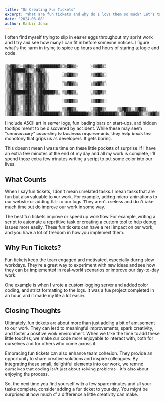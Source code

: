 ```yaml
---
title: "On Creating Fun Tickets"
excerpt: "What are fun tickets and why do I love them so much? Let's talk about it."
date: "2024-06-08"
author: Rajbir Johar
---
```


I often find myself trying to slip in easter eggs throughout my sprint work and I try and see how many I can fit in before
someone notices. I figure what's the harm in trying to spice up hours and hours of staring at logic and code.

```

░▒▓█▓▒░░▒▓█▓▒░▒▓████████▓▒░▒▓█▓▒░      ░▒▓█▓▒░      ░▒▓██████▓▒░░▒▓█▓▒░
░▒▓█▓▒░░▒▓█▓▒░▒▓█▓▒░      ░▒▓█▓▒░      ░▒▓█▓▒░     ░▒▓█▓▒░░▒▓█▓▒░▒▓█▓▒░
░▒▓█▓▒░░▒▓█▓▒░▒▓█▓▒░      ░▒▓█▓▒░      ░▒▓█▓▒░     ░▒▓█▓▒░░▒▓█▓▒░▒▓█▓▒░
░▒▓████████▓▒░▒▓██████▓▒░ ░▒▓█▓▒░      ░▒▓█▓▒░     ░▒▓█▓▒░░▒▓█▓▒░▒▓█▓▒░
░▒▓█▓▒░░▒▓█▓▒░▒▓█▓▒░      ░▒▓█▓▒░      ░▒▓█▓▒░     ░▒▓█▓▒░░▒▓█▓▒░▒▓█▓▒░
░▒▓█▓▒░░▒▓█▓▒░▒▓█▓▒░      ░▒▓█▓▒░      ░▒▓█▓▒░     ░▒▓█▓▒░░▒▓█▓▒░
░▒▓█▓▒░░▒▓█▓▒░▒▓████████▓▒░▒▓████████▓▒░▒▓████████▓▒░▒▓██████▓▒░░▒▓█▓▒░

```

I include ASCII art in server logs, fun loading bars on start-ups, and hidden tooltips meant to be discovered by accident. While these may seem "unnecessary" according to business requirements, they help break the monotony that grips us as developers. It gets boring.

This doesn't mean I waste time on these little pockets of surprise. If I have an extra few minutes at the end of my day and all my work is complete, I'll spend those extra few minutes writing a script to put some color into our lives.

## What Counts

When I say fun tickets, I don't mean unrelated tasks. I mean tasks that are fun but also valuable to our work. For example, adding micro-animations to our website or adding flair to our logs. They aren't useless and don't take much time but do improve our work in some way.

The best fun tickets improve or speed up workflow. For example, writing a script to automate a repetitive task or creating a custom tool to help debug issues more easily. These fun tickets can have a real impact on our work, and you have a lot of freedom in how you implement them.

## Why Fun Tickets?

Fun tickets keep the team engaged and motivated, especially during slow workdays. They’re a great way to experiment with new ideas and see how they can be implemented in real-world scenarios or improve our day-to-day work.

One example is when I wrote a custom logging server and added color coding, and strict formatting to the logs. It was a fun project completed in an hour, and it made my life a lot easier.

## Closing Thoughts

Ultimately, fun tickets are about more than just adding a bit of amusement to our work. They can lead to meaningful improvements, spark creativity, and foster a positive work environment. When we take the time to add these little touches, we make our code more enjoyable to interact with, both for ourselves and for others who come across it.

Embracing fun tickets can also enhance team cohesion. They provide an opportunity to share creative solutions and inspire colleagues. By integrating these small, delightful elements into our work, we remind ourselves that coding isn't just about solving problems—it's also about enjoying the process.

So, the next time you find yourself with a few spare minutes and all your tasks complete, consider adding a fun ticket to your day. You might be surprised at how much of a difference a little creativity can make.

